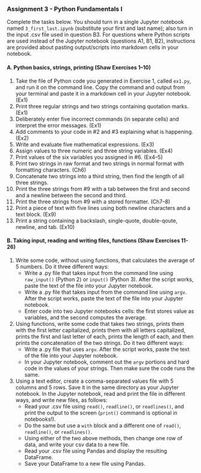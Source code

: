 ### Assignment 3 - Python Fundamentals I

Complete the tasks below. You should turn in a single Jupyter notebook named `3_first_last.ipynb` (substitute your first and last name); also turn in the input .csv file used in question B3. For questions where Python scripts are used instead of the Jupyter notebook (questions A1, B1, B2), instructions are provided about pasting output/scripts into markdown cells in your notebook.

#### A. Python basics, strings, printing (Shaw Exercises 1–10)

1. Take the file of Python code you generated in Exercise 1, called `ex1.py`, and run it on the command line. Copy the command and output from your terminal and paste it in a markdown cell in your Jupyter notebook. (Ex1)
2. Print three regular strings and two strings containing quotation marks. (Ex1)
3. Deliberately enter five incorrect commands (in separate cells) and interpret the error messages. (Ex1)
4. Add comments to your code in \#2 and \#3 explaining what is happening. (Ex2)
5. Write and evaluate five mathematical expressions. (Ex3)
6. Assign values to three numeric and three string variables. (Ex4)
7. Print values of the six variables you assigned in \#6. (Ex4–5)
8. Print two strings in raw format and two strings in normal format with formatting characters. (Ch6)
9. Concatenate two strings into a third string, then find the length of all three strings.
10. Print the three strings from \#9 with a tab between the first and second and a newline between the second and third.
11. Print the three strings from \#9 with a stored formatter. (Ch7–8)
12. Print a piece of text with five lines using both newline characters and a text block. (Ex9)
13. Print a string containing a backslash, single-quote, double-qoute, newline, and tab. (Ex10)

#### B. Taking input, reading and writing files, functions (Shaw Exercises 11-26) 

1. Write some code, without using functions, that calculates the average of 5 numbers. Do it three different ways:
    * Write a .py file that takes input from the command line using `raw_input()` (Python 2) or `input()` (Python 3). After the script works, paste the text of the file into your Jupyter notebook.
    * Write a .py file that takes input from the command line using `argv`. After the script works, paste the text of the file into your Jupyter notebook.
    * Enter code into two Jupyter notebooks cells: the first stores value as variables, and the second computes the average.
2. Using functions, write some code that takes two strings, prints them with the first letter capitalized, prints them with all letters capitalized, prints the first and last letter of each, prints the length of each, and then prints the concatenation of the two strings. Do it two different ways:
    * Write a .py file that uses `argv`. After the script works, paste the text of the file into your Jupyter notebook.
    * In your Jupyter notebook, comment out the `argv` portions and hard code in the values of your strings. Then make sure the code runs the same.
3. Using a text editor, create a comma-separated values file with 5 columns and 5 rows. Save it in the same directory as your Jupyter notebook. In the Jupyter notebook, read and print the file in different ways, and write new files, as follows:
    * Read your .csv file using `read()`, `readline()`, or `readlines()`, and print the output to the screen (`print()` command is optional in notebooks!).
    * Do the same but use a `with` block and a different one of `read()`, `readline()`, or `readlines()`.
    * Using either of the two above methods, then change one row of data, and write your csv data to a new file.
    * Read your .csv file using Pandas and display the resulting DataFrame.
    * Save your DataFrame to a new file using Pandas.

